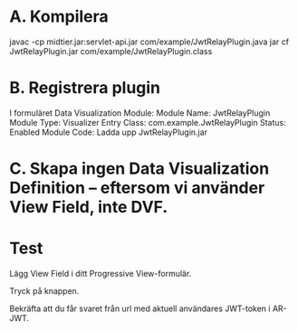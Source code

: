 # A. Kompilera
javac -cp midtier.jar:servlet-api.jar com/example/JwtRelayPlugin.java
jar cf JwtRelayPlugin.jar com/example/JwtRelayPlugin.class


# B. Registrera plugin
I formuläret Data Visualization Module:
    Module Name: JwtRelayPlugin
    Module Type: Visualizer
    Entry Class: com.example.JwtRelayPlugin
    Status: Enabled
    Module Code: Ladda upp JwtRelayPlugin.jar

# C. Skapa ingen Data Visualization Definition – eftersom vi använder View Field, inte DVF.


# Test
Lägg View Field i ditt Progressive View-formulär.

Tryck på knappen.

Bekräfta att du får svaret från url med aktuell användares JWT-token i AR-JWT.